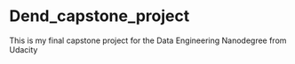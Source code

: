 # Dend_capstone_project
This is my final capstone project for the Data Engineering Nanodegree from Udacity
